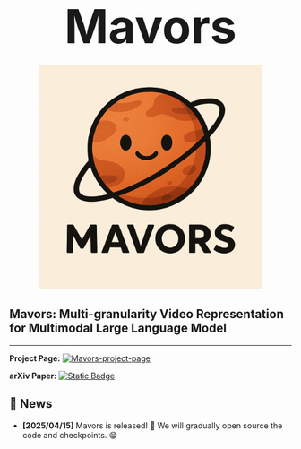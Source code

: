 <div align="center">

# <span style="font-size: 3em;">**Mavors**</span>

<img src="./src/images/mavors.png" alt="Project Logo" width="400">

</div>

## Mavors: Multi-granularity Video Representation for Multimodal Large Language Model

---

**Project Page:** [![Mavors-project-page](https://img.shields.io/badge/Mavors-project_page-red)](https://mavors-mllm.github.io/) 

**arXiv Paper:** [![Static Badge](https://img.shields.io/badge/Mavors-paper-green)](https://arxiv.org/pdf/2504.10068) 

## 📢 News
- **[2025/04/15]** Mavors is released! 🎉 We will gradually open source the code and checkpoints. 😁
